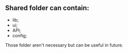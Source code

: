 ## Shared folder can contain:

- lib;
- ui;
- API;
- config;

Those folder aren't necessary but can be useful in future.
